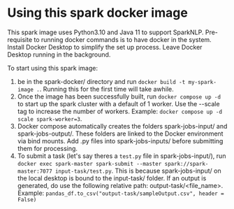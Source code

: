 # Using this spark docker image

This spark image uses Python3.10 and Java 11 to support SparkNLP.
Pre-requisite to running docker commands is to have docker in the system.
Install Docker Desktop to simplify the set up process. Leave Docker Desktop running in the background.

To start using this spark image:
1) be in the spark-docker/ directory and run `docker build -t my-spark-image .`. Running this for the first time will take awhile.
2) Once the image has been successfully built, run `docker compose up -d` to start up the spark cluster with a default of 1 worker. Use the --scale tag to increase the number of workers. Example: `docker compose up -d scale spark-worker=3`.
3) Docker compose automatically creates the folders spark-jobs-input/ and spark-jobs-output/. These folders are linked to the Docker environment via bind mounts. Add .py files into spark-jobs-inputs/ before submitting them for processing.
4) To submit a task (let's say theres a `test.py` file in spark-jobs-input/), run `docker exec spark-master spark-submit --master spark://spark-master:7077 input-task/test.py`.
This is because spark-jobs-input/ on the local desktop is bound to the input-task/ folder. If an output is generated, do use the following relative path: output-task/<file_name>.
Example: `pandas_df.to_csv("output-task/sampleOutput.csv", header = False)`
